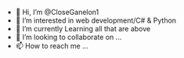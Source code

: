 - 👋 Hi, I’m @CloseGanelon1
- 👀 I’m interested in web development/C# & Python
- 🌱 I’m currently Learning all that are above
- 💞️ I’m looking to collaborate on ...
- 📫 How to reach me ...

<!---
CloseGanelon1/CloseGanelon1 is a ✨ special ✨ repository because its `README.md` (this file) appears on your GitHub profile.
You can click the Preview link to take a look at your changes.
--->
